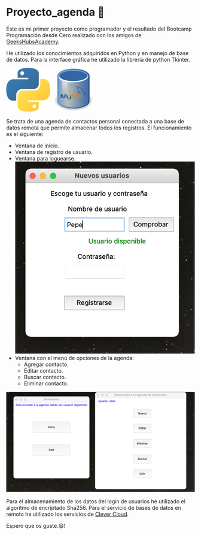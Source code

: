 # Proyecto_agenda :rocket:

Este es mi primer proyecto como programador y el resultado del Bootcamp Programación desde Cero realizado con los amigos de [GeeksHubsAcademy](https://geekshubsacademy.com/).

He utilizado los conocimientos adquiridos en Python y en manejo de base de datos. Para la interface gráfica he utilizado la librería de python Tkinter.

![Python](img/python.png) ![mysql](img/mysql.png)

Se trata de una agenda de contactos personal conectada a una base de datos remota que permite almacenar todos los registros.
El funcionamiento es el siguiente:
* Ventana de inicio.
* Ventana de registro de usuario.
* Ventana para loguearse.
![Captura](img/captura2.png)
* Ventana con el menú de opciones de la agenda:
    * Agregar contacto.
    * Editar contacto.
    * Buscar contacto.
    * Eliminar contacto.

![Captura1](img/captura1.png)

Para el almacenamiento de los datos del login de usuarios he utilizado el algoritmo de encriptado Sha256.
Para el servicio de bases de datos en remoto he utilizado los servicios de [Clever Cloud](https://www.clever-cloud.com/en/).

Espero que os guste.:smile:!
